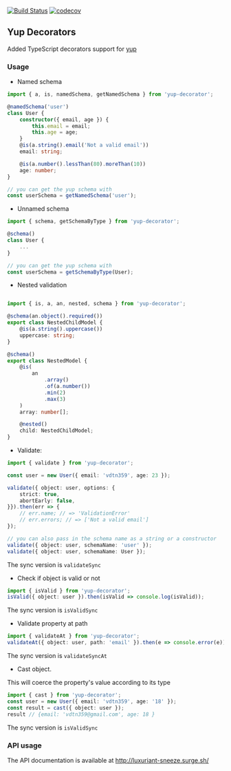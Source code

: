 [![Build Status](https://travis-ci.org/tuan231195/yup-decorator.svg?branch=master)](https://travis-ci.org/tuan231195/yup-decorator)
[![codecov](https://codecov.io/gh/tuan231195/yup-decorator/branch/master/graph/badge.svg)](https://codecov.io/gh/tuan231195/yup-decorator)

## Yup Decorators
Added TypeScript decorators support for [yup](https://github.com/jquense/yup)

### Usage
* Named schema

```typescript
import { a, is, namedSchema, getNamedSchema } from 'yup-decorator';

@namedSchema('user')
class User {
	constructor({ email, age }) {
		this.email = email;
		this.age = age;
	}
	@is(a.string().email('Not a valid email'))
	email: string;

	@is(a.number().lessThan(80).moreThan(10))
	age: number;
}

// you can get the yup schema with
const userSchema = getNamedSchema('user');
```

* Unnamed schema

```typescript
import { schema, getSchemaByType } from 'yup-decorator';

@schema()
class User {
	...
}

// you can get the yup schema with
const userSchema = getSchemaByType(User);
```

* Nested validation
```typescript

import { is, a, an, nested, schema } from 'yup-decorator';

@schema(an.object().required())
export class NestedChildModel {
    @is(a.string().uppercase())
    uppercase: string;
}

@schema()
export class NestedModel {
    @is(
        an
            .array()
            .of(a.number())
            .min(2)
            .max(3)
    )
    array: number[];

    @nested()
    child: NestedChildModel;
}
```

* Validate:
```typescript
import { validate } from 'yup-decorator';

const user = new User({ email: 'vdtn359', age: 23 });

validate({ object: user, options: {
    strict: true,
    abortEarly: false,
}}).then(err => {
    // err.name; // => 'ValidationError'
    // err.errors; // => ['Not a valid email']
});

// you can also pass in the schema name as a string or a constructor
validate({ object: user, schemaName: 'user' });
validate({ object: user, schemaName: User });
```
The sync version is `validateSync`

* Check if object is valid or not

```typescript
import { isValid } from 'yup-decorator';
isValid({ object: user }).then(isValid => console.log(isValid));
```
The sync version is `isValidSync`

* Validate property at path

```typescript
import { validateAt } from 'yup-decorator';
validateAt({ object: user, path: 'email' }).then(e => console.error(e));
```
The sync version is `validateSyncAt`


* Cast object. 

This will coerce the property's value according to its type

```typescript
import { cast } from 'yup-decorator';
const user = new User({ email: 'vdtn359', age: '18' });
const result = cast({ object: user });
result // {email: 'vdtn359@gmail.com', age: 18 }
```
The sync version is `isValidSync`

### API usage

The API documentation is available at http://luxuriant-sneeze.surge.sh/



